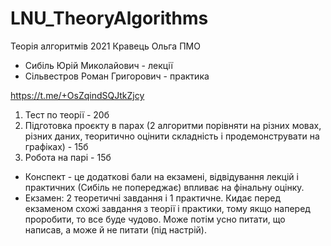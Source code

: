 # LNU_TheoryAlgorithms
Теорія алгоритмів 2021 Кравець Ольга ПМО

- Сибіль Юрій Миколайович - лекції
- Сільвестров Роман Григорович - практика

https://t.me/+OsZqindSQJtkZjcy

1. Тест по теорії - 20б 
2. Підготовка проєкту в парах (2 алгоритми порівняти на різних мовах, різних даних, теоритично оцінити складність і продемонструвати на графіках) - 15б
3. Робота на парі - 15б

- Конспект - це додаткові бали на екзамені, відвідування лекцій і практичних (Сибіль не попереджає) впливає на фінальну оцінку. 
- Екзамен: 2 теоретичні завдання і 1 практичне. Кидає перед екзаменом схожі завдання з теорії і практики, тому якщо наперед проробити, то все буде чудово.
Може потім усно питати, що написав, а може й не питати (під настрій). 
